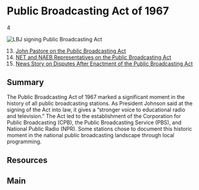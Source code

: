 # Public Broadcasting Act of 1967

4

![LBJ signing Public Broadcasting Act](https://s3.amazonaws.com/americanarchive.org/exhibits/AAPB_Exhibit_StationHistories_image3.jpg)

13. [John Pastore on the Public Broadcasting Act](/cpb-aacip_15-18rbp7bm)
14. [NET and NAEB Representatives on the Public Broadcasting Act](/cpb-aacip_15-02q57bjk)
15. [News Story on Disputes After Enactment of the Public Broadcasting Act](c/pb-aacip_43-jh3cz32j59)


## Summary
The Public Broadcasting Act of 1967 marked a significant moment in the history of all public broadcasting stations. As President Johnson said at the signing of the Act into law, it gives a  “stronger voice to educational radio and television.” The Act led to the establishment of the Corporation for Public Broadcasting (CPB), the Public Broadcasting Service (PBS), and National Public Radio (NPR). Some stations chose to document this historic moment in the national public broadcasting landscape through local programming.

## Resources

## Main


